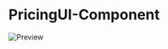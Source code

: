 # PricingUI-Component
![Preview](https://github.com/user-attachments/assets/2ea8137a-7749-42ec-ab65-f9b66503ba9a)
